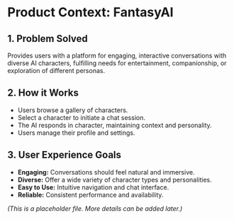 # Product Context: FantasyAI

## 1. Problem Solved

Provides users with a platform for engaging, interactive conversations with diverse AI characters, fulfilling needs for entertainment, companionship, or exploration of different personas.

## 2. How it Works

- Users browse a gallery of characters.
- Select a character to initiate a chat session.
- The AI responds in character, maintaining context and personality.
- Users manage their profile and settings.

## 3. User Experience Goals

- **Engaging:** Conversations should feel natural and immersive.
- **Diverse:** Offer a wide variety of character types and personalities.
- **Easy to Use:** Intuitive navigation and chat interface.
- **Reliable:** Consistent performance and availability.

*(This is a placeholder file. More details can be added later.)*